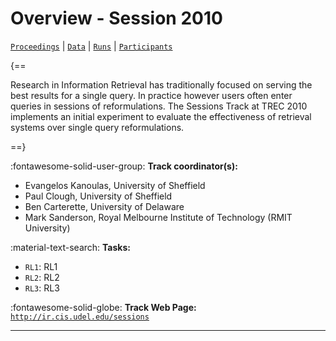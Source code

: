 # Overview - Session 2010

[`Proceedings`](./proceedings.md) | [`Data`](./data.md) | [`Runs`](./runs.md) | [`Participants`](./participants.md)

{==

Research in Information Retrieval has traditionally focused on serving the best results for a single query. In practice however users often enter queries in sessions of reformulations. The Sessions Track at TREC 2010 implements an initial experiment to evaluate the effectiveness of retrieval systems over single query reformulations.

==}

:fontawesome-solid-user-group: **Track coordinator(s):**

- Evangelos Kanoulas, University of Sheffield 
- Paul Clough, University of Sheffield 
- Ben Carterette, University of Delaware 
- Mark Sanderson, Royal Melbourne Institute of Technology (RMIT University) 

:material-text-search: **Tasks:**

- `RL1`: RL1 
- `RL2`: RL2 
- `RL3`: RL3 

:fontawesome-solid-globe: **Track Web Page:** [`http://ir.cis.udel.edu/sessions`](http://ir.cis.udel.edu/sessions) 

---

